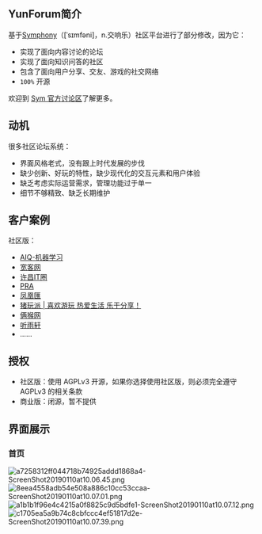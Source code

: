 
## YunForum简介

基于[Symphony](https://sym.b3log.org)（[ˈsɪmfəni]，n.交响乐）社区平台进行了部分修改，因为它：

* 实现了面向内容讨论的论坛
* 实现了面向知识问答的社区
* 包含了面向用户分享、交友、游戏的社交网络
* `100%` 开源

欢迎到 [Sym 官方讨论区](https://hacpai.com/tag/sym)了解更多。

## 动机

很多社区论坛系统：

* 界面风格老式，没有跟上时代发展的步伐
* 缺少创新、好玩的特性，缺少现代化的交互元素和用户体验
* 缺乏考虑实际运营需求，管理功能过于单一
* 细节不够精致、缺乏长期维护 

## 客户案例

社区版：

* [AIQ-机器学习](http://www.6aiq.com)
* [宽客网](http://www.cnq.net)
* [许昌IT圈](http://www.xcitq.com)
* [PRA](http://support.i-search.com.cn)
* [凤凰匯](https://www.fengd.com)
* [猪玩派 | 喜欢游玩  热爱生活  乐于分享！](http://pigplay.net)
* [俩猴网](http://www.xfx77.cn)
* [听雨轩](http://nucode.cn)
* ......

## 授权

* 社区版：使用 AGPLv3 开源，如果你选择使用社区版，则必须完全遵守 AGPLv3 的相关条款
* 商业版：闭源，暂不提供

## 界面展示

### 首页

![a7258312ff044718b74925addd1868a4-ScreenShot20190110at10.06.45.png](http://pkup7xs78.bkt.clouddn.com/file/2019/1/a7258312ff044718b74925addd1868a4-ScreenShot20190110at10.06.45.png)
![8eea4558adb54e508a886c10cc53ccaa-ScreenShot20190110at10.07.01.png](http://pkup7xs78.bkt.clouddn.com/file/2019/1/8eea4558adb54e508a886c10cc53ccaa-ScreenShot20190110at10.07.01.png)
![a1b1b1f96e4c4215a0f8825c9d5bdfe1-ScreenShot20190110at10.07.12.png](http://pkup7xs78.bkt.clouddn.com/file/2019/1/a1b1b1f96e4c4215a0f8825c9d5bdfe1-ScreenShot20190110at10.07.12.png)
![c1705ea5a9b74c8cbfccc4ef51817d2e-ScreenShot20190110at10.07.39.png](http://pkup7xs78.bkt.clouddn.com/file/2019/1/c1705ea5a9b74c8cbfccc4ef51817d2e-ScreenShot20190110at10.07.39.png)
